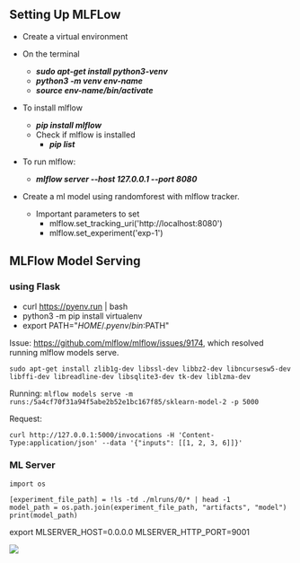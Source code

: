 ## **Setting Up MLFLow**

- Create a virtual environment
- On the terminal
  - ***sudo apt-get install python3-venv***
  - ***python3 -m venv env-name***
  - ***source env-name/bin/activate***
- To install mlflow
  - ***pip install mlflow***
  - Check if mlflow is installed
    - ***pip list***
- To run mlflow:
  - ***mlflow server --host 127.0.0.1 --port 8080***

- Create a ml model using randomforest with mlflow tracker.
  - Important parameters to set
    - mlflow.set_tracking_uri('http://localhost:8080')
    - mlflow.set_experiment('exp-1')

## MLFlow Model Serving

### using Flask

- curl https://pyenv.run | bash
- python3 -m  pip install virtualenv
- export PATH="$HOME/.pyenv/bin:$PATH"

Issue: https://github.com/mlflow/mlflow/issues/9174, which resolved running mlflow models serve.

```sudo apt-get install zlib1g-dev libssl-dev libbz2-dev libncursesw5-dev libffi-dev libreadline-dev libsqlite3-dev tk-dev liblzma-dev```

Running: ```mlflow models serve -m runs:/5a4cf70f31a94f5abe2b52e1bc167f85/sklearn-model-2 -p 5000```

Request:

```curl http://127.0.0.1:5000/invocations -H 'Content-Type:application/json' --data '{"inputs": [[1, 2, 3, 6]]}'```

### ML Server

```
import os

[experiment_file_path] = !ls -td ./mlruns/0/* | head -1
model_path = os.path.join(experiment_file_path, "artifacts", "model")
print(model_path)
```

export MLSERVER_HOST=0.0.0.0 MLSERVER_HTTP_PORT=9001

![](https://mlserver.readthedocs.io/en/latest/_images/urlv2.png)
